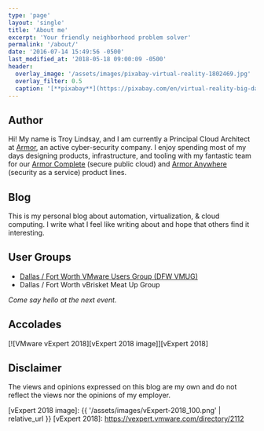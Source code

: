```yaml
---
type: 'page'
layout: 'single'
title: 'About me'
excerpt: 'Your friendly neighborhood problem solver'
permalink: '/about/'
date: '2016-07-14 15:49:56 -0500'
last_modified_at: '2018-05-18 09:00:09 -0500'
header:
  overlay_image: '/assets/images/pixabay-virtual-reality-1802469.jpg'
  overlay_filter: 0.5
  caption: '[**pixabay**](https://pixabay.com/en/virtual-reality-big-data-internet-1802469/)'
---
```

## Author

Hi!  My name is Troy Lindsay, and I am currently a Principal Cloud Architect at [Armor][Armor], an active cyber-security company.  I enjoy spending most of my days designing products, infrastructure, and tooling with my fantastic team for our [Armor Complete][Armor Complete] (secure public cloud) and [Armor Anywhere][Armor Anywhere] (security as a service) product lines.

## Blog

This is my personal blog about automation, virtualization, & cloud computing.  I write what I feel like writing about and hope that others find it interesting.

## User Groups

* [Dallas / Fort Worth VMware Users Group (DFW VMUG)][DFW VMUG]
* Dallas / Fort Worth vBrisket Meat Up Group

*Come say hello at the next event.*

## Accolades

[![VMware vExpert 2018][vExpert 2018 image]][vExpert 2018]

## Disclaimer

The views and opinions expressed on this blog are my own and do not reflect the views nor the opinions of my employer.

[Armor]: https://www.armor.com/
[Armor Complete]: https://www.armor.com/armor-complete-secure-hosting/
[Armor Anywhere]: https://www.armor.com/armor-anywhere-security/
[DFW VMUG]: https://community.vmug.com/communities/localcommunityhome?CommunityKey=728ccc0f-3171-43e8-8cbc-64119afb8c90
[vExpert 2018 image]: {{ '/assets/images/vExpert-2018_100.png' | relative_url }}
[vExpert 2018]: https://vexpert.vmware.com/directory/2112
